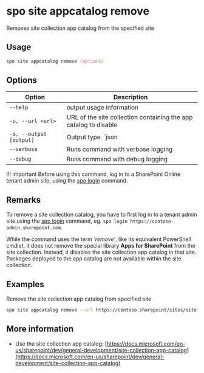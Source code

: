 # spo site appcatalog remove

Removes site collection app catalog from the specified site

## Usage

```sh
spo site appcatalog remove [options]
```

## Options

Option|Description
------|-----------
`--help`|output usage information
`-u, --url <url>`|URL of the site collection containing the app catalog to disable
`-o, --output [output]`|Output type. `json|text`. Default `text`
`--verbose`|Runs command with verbose logging
`--debug`|Runs command with debug logging

!!! important
    Before using this command, log in to a SharePoint Online tenant admin site, using the [spo login](../login.md) command.

## Remarks

To remove a site collection catalog, you have to first log in to a tenant admin site using the [spo login](../login.md) command, eg. `spo login https://contoso-admin.sharepoint.com`.

While the command uses the term *'remove'*, like its equivalent PowerShell cmdlet, it does not remove the special library **Apps for SharePoint** from the site collection. Instead, it disables the site collection app catalog in that site. Packages deployed to the app catalog are not available within the site collection.

## Examples

Remove the site collection app catalog from specified site

```sh
spo site appcatalog remove --url https://contoso.sharepoint/sites/site
```

## More information

- Use the site collection app catalog: [https://docs.microsoft.com/en-us/sharepoint/dev/general-development/site-collection-app-catalog](https://docs.microsoft.com/en-us/sharepoint/dev/general-development/site-collection-app-catalog)
